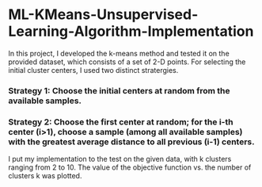 # ML-KMeans-Unsupervised-Learning-Algorithm-Implementation

In this project, I developed the k-means method and tested it on the provided dataset, which consists of a set of 2-D points.
For selecting the initial cluster centers, I used two distinct stratergies.

### Strategy 1: Choose the initial centers at random from the available samples. 

### Strategy 2: Choose the first center at random; for the i-th center (i>1), choose a sample (among all available samples) with the greatest average distance to all previous (i-1) centers.

I put my implementation to the test on the given data, with k clusters ranging from 2 to 10.
The value of the objective function vs. the number of clusters k was plotted. 
